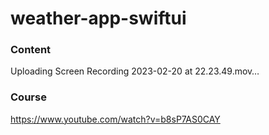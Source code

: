 # weather-app-swiftui

### Content

Uploading Screen Recording 2023-02-20 at 22.23.49.mov…

### Course

https://www.youtube.com/watch?v=b8sP7AS0CAY
